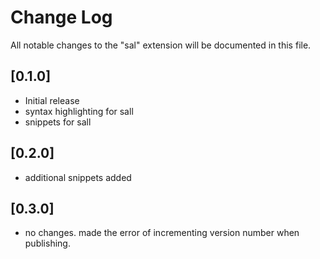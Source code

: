 # Change Log
All notable changes to the "sal" extension will be documented in this file.

## [0.1.0]
- Initial release
- syntax highlighting for sall
- snippets for sall

## [0.2.0]
- additional snippets added

## [0.3.0]
- no changes. made the error of incrementing version number when publishing.